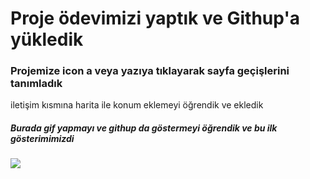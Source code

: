 <h1>Proje ödevimizi yaptık ve Githup'a yükledik</h1>

<h3>Projemize icon a veya yazıya tıklayarak sayfa geçişlerini tanımladık</h3>

<p>iletişim kısmına harita ile konum eklemeyi öğrendik ve ekledik</p>

<h5>Burada gif yapmayı ve githup da göstermeyi öğrendik ve bu ilk gösterimimizdi</h5>

![](Ekran.gif)
